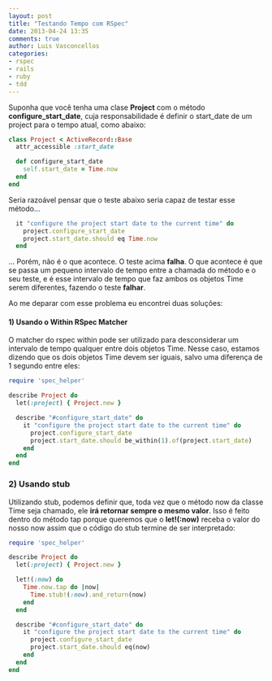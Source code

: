 ```yaml
---
layout: post
title: "Testando Tempo com RSpec"
date: 2013-04-24 13:35
comments: true
author: Luis Vasconcellos
categories:
- rspec
- rails
- ruby
- tdd
---
```


Suponha que você tenha uma clase **Project** com o método **configure_start_date**, cuja responsabilidade é definir o start_date de um project para o tempo atual, como abaixo:

```ruby
class Project < ActiveRecord::Base
  attr_accessible :start_date

  def configure_start_date
    self.start_date = Time.now
  end
end
```

Seria razoável pensar que o teste abaixo seria capaz de testar esse método...

```ruby
  it "configure the project start date to the current time" do
    project.configure_start_date
    project.start_date.should eq Time.now
  end
```

... Porém, não é o que acontece. O teste acima **falha**. O que acontece é que se passa um pequeno intervalo de tempo entre a chamada do método e o seu teste, e é esse intervalo de tempo que faz ambos os objetos Time serem diferentes, fazendo o teste **falhar**. <!-- more -->

Ao me deparar com esse problema eu encontrei duas soluções:

#### 1) Usando o Within RSpec Matcher ##

O matcher do rspec within pode ser utilizado para desconsiderar um intervalo de tempo qualquer entre dois objetos Time. Nesse caso, estamos dizendo que os dois objetos Time devem ser iguais, salvo uma diferença de 1 segundo entre eles:

```ruby
require 'spec_helper'

describe Project do
  let(:project) { Project.new }

  describe "#configure_start_date" do
    it "configure the project start date to the current time" do
      project.configure_start_date
      project.start_date.should be_within(1).of(project.start_date)
    end
  end
end
```

### 2) Usando stub

Utilizando stub, podemos definir que, toda vez que o método now da classe Time seja chamado, ele **irá retornar sempre o mesmo valor**. Isso é feito dentro do método tap porque queremos que o **let!(:now)** receba o valor do nosso now assim que o código do stub termine de ser interpretado:

```ruby
require 'spec_helper'

describe Project do
  let(:project) { Project.new }

  let!(:now) do
    Time.now.tap do |now|
      Time.stub!(:now).and_return(now)
    end
  end

  describe "#configure_start_date" do
    it "configure the project start date to the current time" do
      project.configure_start_date
      project.start_date.should eq(now)
    end
  end
end
```
